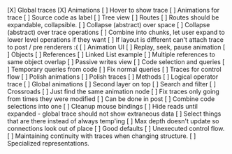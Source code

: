 [X] Global traces
[X] Animations
[ ] Hover to show trace
[ ] Animations for trace
[ ] Source code as label
[ ] Tree view
[ ] Routes
[ ] Routes should be expandable, collapsible.
[ ] Collapse (abstract) over space
[ ] Collapse (abstract) over trace operations
[ ] Combine into chunks, let user expand to lower level operations if they want
[ ] If layout is different can't attach trace to post / pre renderers :(
[ ] Animation UI
[ ] Replay, seek, pause animation
[ ] Objects
[ ] References
[ ] Linked List example
[ ] Multiple references to same object overlap
[ ] Passive writes view
[ ] Code selection and queries
[ ] Temporary queries from code
[ ] Fix normal queries
[ ] Traces for control flow
[ ] Polish animations
[ ] Polish traces
[ ] Methods
[ ] Logical operator trace
[ ] Global animations
[ ] Second layer on top
[ ] Search and filter
[ ] Crossroads
[ ] Just find the same animation node
[ ] Fix traces only going from times they were modified
[ ] Can be done in post
[ ] Combine code selections into one
[ ] Cleanup mouse bindings
[ ] Hide reads until expanded - global trace should not show extraneous data
[ ] Select things that are there instead of always temp'ing
[ ] Max depth doesn't update so connections look out of place
[ ] Good defaults
[ ] Unexecuted control flow.
[ ] Maintaining continuity with traces when changing structure.
[ ] Specialized representations.

